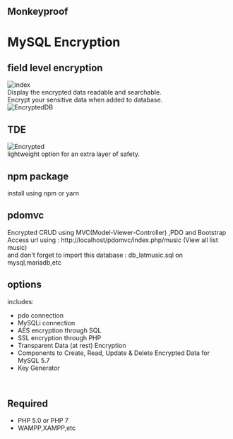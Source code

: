## Monkeyproof
# MySQL Encryption
## field level encryption
![index](./docs/images/index.png)
<br>
Display the encrypted data readable and searchable.<br>
Encrypt your sensitive data when added to database.<br>
![EncryptedDB](./docs/images/sql.png)

## TDE
![Encrypted](./docs/images/activeTde.png)
<br>
lightweight option for an extra layer of safety.<br>

## npm package
install using npm or yarn <br>

## pdomvc
Encrypted CRUD using MVC(Model-Viewer-Controller) ,PDO and Bootstrap <br>
Access url using : http://localhost/pdomvc/index.php/music (View all list music) <br>
and don't forget to import this database : db_latmusic.sql on mysql,mariadb,etc <br>

## options 
includes: <br>
- pdo connection <br>
- MySQLi connection <br>
- AES encryption through SQL <br>
- SSL encryption through PHP <br>
- Transparent Data (at rest) Encryption <br>
- Components to Create, Read, Update & Delete Encrypted Data for MySQL 5.7 <br>
- Key Generator
<br>

## Required
* PHP 5.0 or PHP 7 <br>
* WAMPP,XAMPP,etc <br>
